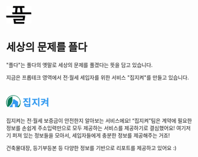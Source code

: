 <img src="/profile/assets/peulda-logo.png" height="48" />

# 세상의 문제를 플다

"플다"는 풀다의 옛말로
세상의 문제를 풀겠다는 뜻을 담고 있습니다.

지금은 프롭테크 영역에서
전·월세 세입자를 위한 서비스 "집지켜"를 만들고 있습니다.

<h1>
  <a href="https://savehome.kr/?utm_source=github&utm_medium=referral&utm_campaign=github_profile">
    <img src="/profile/assets/savehome-logo.png" height="32" />
  </a>
</h1>

집지켜는 전·월세 보증금이 안전한지 알아보는 서비스에요!
“집지켜”팀은 계약에 필요한 정보를 손쉽게 주소입력만으로 모두 제공하는 서비스를 제공하기로 결심했어요! 여기저기 퍼져 있는 정보들을 모아서, 세입자들에게 충분한 정보를 제공해주는 거죠!

건축물대장, 등기부등본 등 다양한 정보를 기반으로 리포트를 제공하고 있어요 :)
